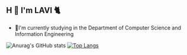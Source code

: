 ## H 👋 I'm LAVI :cat2:

- 🌱I'm currently studying in the Department of Computer Science and Information Engineering

![Anurag's GitHub stats](https://github-readme-stats.vercel.app/api?username=LAVI724&show_icons=true&theme=radical)
[![Top Langs](https://github-readme-stats.vercel.app/api/top-langs/?username=LAVI724&layout=compact&show_icons=true&theme=radical)](https://github.com/anuraghazra/github-readme-stats)
